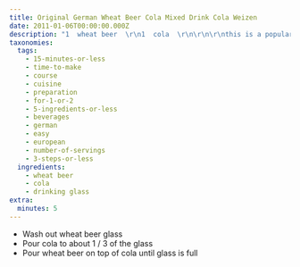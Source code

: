 ```yaml
---
title: Original German Wheat Beer Cola Mixed Drink Cola Weizen
date: 2011-01-06T00:00:00.000Z
description: "1  wheat beer  \r\n1  cola  \r\n\r\n\r\nthis is a popular mix drink especially with the younger folks in germany. \r\n\r\nit is vital that you use a tall glass for this and pour the beer slowly into the glass (while holding glass tilted to the side, adjusting the angle as the glass fills).\r\n\r\nthe drink is rather muddy looking but refreshing and appeals even to \"non beer fans\""
taxonomies:
  tags:
    - 15-minutes-or-less
    - time-to-make
    - course
    - cuisine
    - preparation
    - for-1-or-2
    - 5-ingredients-or-less
    - beverages
    - german
    - easy
    - european
    - number-of-servings
    - 3-steps-or-less
  ingredients:
    - wheat beer
    - cola
    - drinking glass
extra:
  minutes: 5
---
```

 - Wash out wheat beer glass
 - Pour cola to about 1 / 3 of the glass
 - Pour wheat beer on top of cola until glass is full
